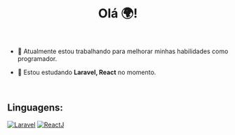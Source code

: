 <h1 align="center">Olá 🌍!</h1>

<br/>

- 🚀 Atualmente estou trabalhando para melhorar minhas habilidades como programador.

- 🌱 Estou estudando **Laravel, React** no momento.


<br/>

## Linguagens:
[![Laravel](https://img.shields.io/badge/laravel-35495E?&style=flat&logo=laravel&ogoColor=white)](https://www.laravel.com/)
[![ReactJ](https://img.shields.io/badge/ReatJs%20-%2320232a?&style=flat&logo=react&logoColor=%2361DAFB)](https://reactjs.org/)
